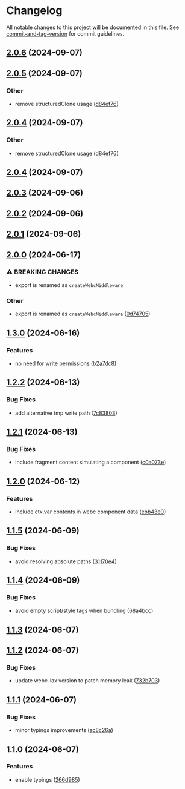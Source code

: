 # Changelog

All notable changes to this project will be documented in this file. See [commit-and-tag-version](https://github.com/absolute-version/commit-and-tag-version) for commit guidelines.

## [2.0.6](https://github.com/esroyo/hono-webc/compare/v2.0.5...v2.0.6) (2024-09-07)

## [2.0.5](https://github.com/esroyo/hono-webc/compare/v2.0.3...v2.0.5) (2024-09-07)


### Other

* remove structuredClone usage ([d84ef76](https://github.com/esroyo/hono-webc/commit/d84ef7688c33aab25333a43fe2248b8755f24dfb))

## [2.0.4](https://github.com/esroyo/hono-webc/compare/v2.0.3...v2.0.4) (2024-09-07)


### Other

* remove structuredClone usage ([d84ef76](https://github.com/esroyo/hono-webc/commit/d84ef7688c33aab25333a43fe2248b8755f24dfb))

## [2.0.4](https://github.com/esroyo/hono-webc/compare/v2.0.3...v2.0.4) (2024-09-07)

## [2.0.3](https://github.com/esroyo/hono-webc/compare/v2.0.2...v2.0.3) (2024-09-06)

## [2.0.2](https://github.com/esroyo/hono-webc/compare/v2.0.1...v2.0.2) (2024-09-06)

## [2.0.1](https://github.com/esroyo/hono-webc/compare/v2.0.0...v2.0.1) (2024-09-06)

## [2.0.0](https://github.com/esroyo/hono-webc/compare/v1.3.0...v2.0.0) (2024-06-17)


### ⚠ BREAKING CHANGES

* export is renamed as `createWebcMiddleware`

### Other

* export is renamed as `createWebcMiddleware` ([0d74705](https://github.com/esroyo/hono-webc/commit/0d74705d98537d410c0ab73fbb5718f38b68ef59))

## [1.3.0](https://github.com/esroyo/hono-webc/compare/v1.2.2...v1.3.0) (2024-06-16)


### Features

* no need for write permissions ([b2a7dc8](https://github.com/esroyo/hono-webc/commit/b2a7dc88c77f3d331c09a7c7c1d12ba222267957))

## [1.2.2](https://github.com/esroyo/hono-webc/compare/v1.2.1...v1.2.2) (2024-06-13)


### Bug Fixes

* add alternative tmp write path ([7c83803](https://github.com/esroyo/hono-webc/commit/7c83803f9b946414ea67d6742a682e630504ed43))

## [1.2.1](https://github.com/esroyo/hono-webc/compare/v1.2.0...v1.2.1) (2024-06-13)


### Bug Fixes

* include fragment content simulating a component ([c0a073e](https://github.com/esroyo/hono-webc/commit/c0a073e49694225a734d0f08ca2b6b54a3cf5ecd))

## [1.2.0](https://github.com/esroyo/hono-webc/compare/v1.1.5...v1.2.0) (2024-06-12)


### Features

* include ctx.var contents in webc component data ([ebb43e0](https://github.com/esroyo/hono-webc/commit/ebb43e081415558bf0c9e085c85f3b0268fbe90b))

## [1.1.5](https://github.com/esroyo/hono-webc/compare/v1.1.4...v1.1.5) (2024-06-09)


### Bug Fixes

* avoid resolving absolute paths ([31170e4](https://github.com/esroyo/hono-webc/commit/31170e45e528f583f5f4a9926f21ec4b8d22ab79))

## [1.1.4](https://github.com/esroyo/hono-webc/compare/v1.1.3...v1.1.4) (2024-06-09)


### Bug Fixes

* avoid empty script/style tags when bundling ([68a4bcc](https://github.com/esroyo/hono-webc/commit/68a4bccc225c438eedef85a978b04083592950bf))

## [1.1.3](https://github.com/esroyo/hono-webc/compare/v1.1.2...v1.1.3) (2024-06-07)

## [1.1.2](https://github.com/esroyo/hono-webc/compare/v1.1.1...v1.1.2) (2024-06-07)


### Bug Fixes

* update webc-lax version to patch memory leak ([732b703](https://github.com/esroyo/hono-webc/commit/732b703e78fb7c096cd4bad5d293664e18ca9b4a))

## [1.1.1](https://github.com/esroyo/hono-webc/compare/v1.1.0...v1.1.1) (2024-06-07)


### Bug Fixes

* minor typings improvements ([ac8c26a](https://github.com/esroyo/hono-webc/commit/ac8c26a45185c8f4f95af528d5d4108dde019ce2))

## 1.1.0 (2024-06-07)


### Features

* enable typings ([266d985](https://github.com/esroyo/hono-webc/commit/266d985d30449969352fde0c00b06dee58d7cebe))
